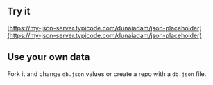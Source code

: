 ## Try it

[https://my-json-server.typicode.com/dunaiadam/json-placeholder](https://my-json-server.typicode.com/dunaiadam/json-placeholder)

## Use your own data

Fork it and change `db.json` values or create a repo with a `db.json` file.
